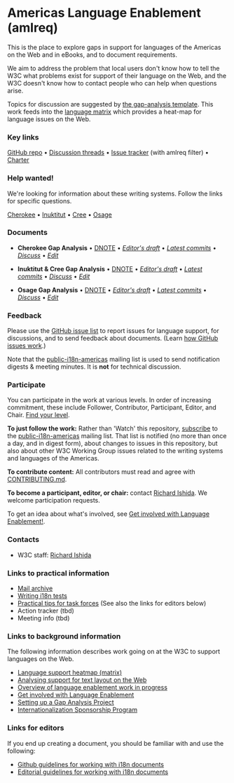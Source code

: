 # Americas Language Enablement (amlreq)

This is the place to explore gaps in support for languages of the Americas on the Web and in eBooks, and to document requirements.

We aim to address the problem that local users don't know how to tell the W3C what problems exist for support of their language on the Web, and the W3C doesn't know how to contact people who can help when questions arise.

Topics for discussion are suggested by [the gap-analysis template](https://www.w3.org/International/i18n-activity/templates/gap-analysis/gap-analysis_template.html). This work feeds into the [language matrix](https://www.w3.org/International/typography/gap-analysis/language-matrix.html) which provides a heat-map for language issues on the Web.


### Key links
[GitHub repo](https://github.com/w3c/amlreq) • [Discussion threads](https://github.com/w3c/amlreq/issues) • [Issue tracker](https://www.w3.org/International/i18n-activity/textlayout/?filter=amlreq) (with amlreq filter) • [Charter](https://www.w3.org/International/amlreq/charter/)

### Help wanted! ###
We're looking for information about these writing systems. Follow the links for specific questions.

[Cherokee](https://github.com/w3c/amlreq/issues?q=is%3Aissue+is%3Aopen+label%3As%3Achr-cher+label%3Aquestion) • [Inuktitut](https://github.com/w3c/amlreq/issues?q=is%3Aissue+is%3Aopen+label%3As%3Aike-cans+label%3Aquestion) • [Cree](https://github.com/w3c/amlreq/issues?q=is%3Aissue+is%3Aopen+label%3As%3Acrk-cans+label%3Aquestion) • [Osage](https://github.com/w3c/amlreq/issues?q=is%3Aissue+is%3Aopen+label%3As%3Aosa-osge+label%3Aquestion)


### Documents
- **Cherokee Gap Analysis** • [DNOTE](https://www.w3.org/TR/cher-gap) • [*Editor's draft*](https://www.w3.org/International/amlreq/gap-analysis/chr-gap) • [*Latest commits*](https://github.com/w3c/amlreq/commits/gh-pages/gap-analysis/cher-gap.html) • [*Discuss*](https://github.com/w3c/amlreq/labels/s%3Acher) • [*Edit*](https://github.com/w3c/amlreq/labels/doc%3Acher)

- **Inuktitut & Cree Gap Analysis** • [DNOTE](https://www.w3.org/TR/cans-iu-cr-gap) • [*Editor's draft*](https://www.w3.org/International/amlreq/gap-analysis/iu-cr-gap) • [*Latest commits*](https://github.com/w3c/amlreq/commits/gh-pages/gap-analysis/iu-cr-gap.html) • [*Discuss*](https://github.com/w3c/amlreq/labels/s%3Acans) • [*Edit*](https://github.com/w3c/amlreq/labels/doc%3Acans)

- **Osage Gap Analysis** • [DNOTE](https://www.w3.org/TR/osge-osa-gap) • [*Editor's draft*](https://www.w3.org/International/amlreq/gap-analysis/osge-osa-gap) • [*Latest commits*](https://github.com/w3c/amlreq/commits/gh-pages/gap-analysis/osge-osa-gap.html) • [*Discuss*](https://github.com/w3c/amlreq/labels/s%3Aosge) • [*Edit*](https://github.com/w3c/amlreq/labels/doc%3Aosge)


### Feedback
Please use the [GitHub issue list](https://github.com/w3c/amlreq/issues) to report issues for language support, for discussions, and to send feedback about documents. (Learn [how GitHub issues work](https://www.w3.org/International/i18n-activity/guidelines/issues.html).)

Note that the [public-i18n-americas](https://lists.w3.org/Archives/Public/public-i18n-americas/) mailing list is used to send notification digests & meeting minutes. It is **not** for technical discussion.


### Participate
You can participate in the work at various levels. In order of increasing commitment, these include Follower, Contributor, Participant, Editor, and Chair. [Find your level](https://www.w3.org/International/i18n-drafts/pages/task_force_roles).

**To just follow the work:** Rather than 'Watch' this repository, [subscribe](mailto:public-i18n-africa-request@w3.org?subject=subscribe) to the [public-i18n-americas](https://lists.w3.org/Archives/Public/public-i18n-americas/) mailing list. That list is notified (no more than once a day, and in digest form), about changes to issues in this repository, but also about other W3C Working Group issues related to the writing systems and languages of the Americas.

**To contribute content:** All contributors must read and agree with [CONTRIBUTING.md](CONTRIBUTING.md).

**To become a participant, editor, or chair:** contact [Richard Ishida](mailto:ishida@w3.org). We welcome participation requests.

To get an idea about what's involved, see [Get involved with Language Enablement!](https://www.w3.org/International/i18n-drafts/pages/languagedev_participation). 


### Contacts

- W3C staff: [Richard Ishida](mailto:ishida@w3.org)


### Links to practical information
- [Mail archive](https://lists.w3.org/Archives/Public/public-i18n-americas/)
- [Writing i18n tests](https://github.com/w3c/i18n-activity/wiki/Writing-i18n-tests)
- [Practical tips for task forces](https://www.w3.org/International/i18n-activity/guidelines/process.html) (See also the links for editors below)
- Action tracker (tbd)
- Meeting info (tbd)


### Links to background information
The following information describes work going on at the W3C to support languages on the Web.
- [Language support heatmap (matrix)](https://www.w3.org/International/typography/gap-analysis/language-matrix.html)
- [Analysing support for text layout on the Web](https://www.w3.org/International/i18n-drafts/nav/languagedev)
- [Overview of language enablement work in progress](https://www.w3.org/International/i18n-drafts/nav/languagedev)
- [Get involved with Language Enablement](https://www.w3.org/International/i18n-drafts/pages/languagedev_participation)
- [Setting up a Gap Analysis Project](https://github.com/w3c/typography/wiki/Setting-up-a-Gap-Analysis-Project)
- [Internationalization Sponsorship Program](https://www.w3.org/International/sponsorship/)


### Links for editors
If you end up creating a document, you should be familiar with and use the following:

- [Github guidelines for working with i18n documents](https://www.w3.org/International/i18n-activity/guidelines/github)
- [Editorial guidelines for working with i18n documents](https://www.w3.org/International/i18n-activity/guidelines/editing)
